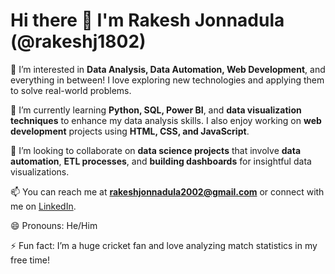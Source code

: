 # Hi there 👋 I'm Rakesh Jonnadula (@rakeshj1802) 

👀 I’m interested in **Data Analysis, Data Automation, Web Development**, and everything in between! I love exploring new technologies and applying them to solve real-world problems. 

🌱 I’m currently learning **Python, SQL, Power BI**, and **data visualization techniques** to enhance my data analysis skills. I also enjoy working on **web development** projects using **HTML, CSS, and JavaScript**.

💞️ I’m looking to collaborate on **data science projects** that involve **data automation**, **ETL processes**, and **building dashboards** for insightful data visualizations.

📫 You can reach me at **rakeshjonnadula2002@gmail.com** or connect with me on [LinkedIn](https://www.linkedin.com/in/rakeshjonnadula).

😄 Pronouns: He/Him

⚡ Fun fact: I’m a huge cricket fan and love analyzing match statistics in my free time!
